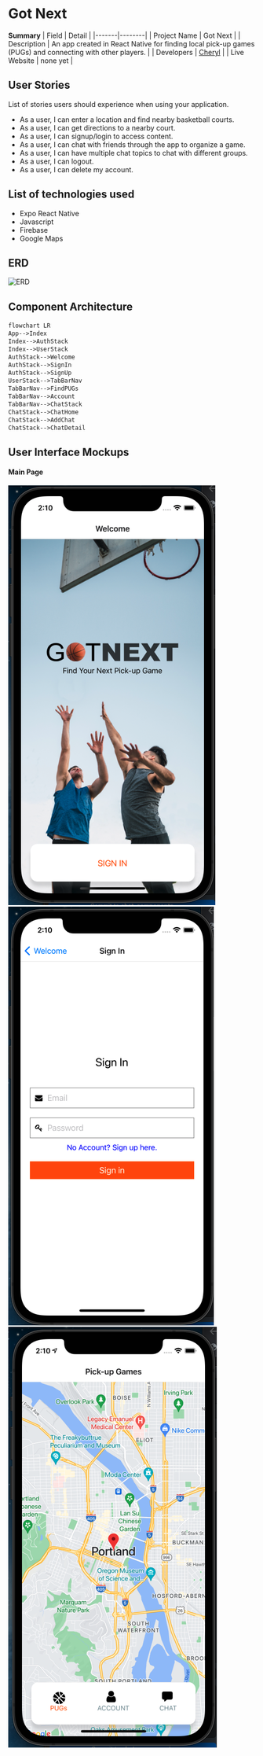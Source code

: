 # Got Next

**Summary**
| Field | Detail |
|-------|--------|
| Project Name | Got Next |
| Description | An app created in React Native for finding local pick-up games (PUGs) and connecting with other players. |
| Developers | [Cheryl](https://github.com/chess2022) |
| Live Website | none yet |


## User Stories

List of stories users should experience when using your application.

- As a user, I can enter a location and find nearby basketball courts.
- As a user, I can get directions to a nearby court.
- As a user, I can signup/login to access content.
- As a user, I can chat with friends through the app to organize a game.
- As a user, I can have multiple chat topics to chat with different groups.
- As a user, I can logout.
- As a user, I can delete my account.

## List of technologies used

- Expo React Native
- Javascript
- Firebase
- Google Maps


## ERD
![ERD](erd.png)


## Component Architecture

```mermaid
flowchart LR
App-->Index
Index-->AuthStack
Index-->UserStack
AuthStack-->Welcome
AuthStack-->SignIn
AuthStack-->SignUp
UserStack-->TabBarNav
TabBarNav-->FindPUGs
TabBarNav-->Account
TabBarNav-->ChatStack
ChatStack-->ChatHome
ChatStack-->AddChat
ChatStack-->ChatDetail
```

## User Interface Mockups

#### Main Page
![Home](/app/assets/gotNext_home.png)
![Login](/app/assets/gotNext_login.png)
![PUG Screen](/app/assets/gotNext_map.png)







